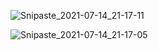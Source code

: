 

![Snipaste_2021-07-14_21-17-11](C:\My_Project_Markdown\Study_YellowNew\image\Snipaste_2021-07-14_21-17-11.png)

![Snipaste_2021-07-14_21-17-05](C:\My_Project_Markdown\Study_YellowNew\image\Snipaste_2021-07-14_21-17-05.png)

